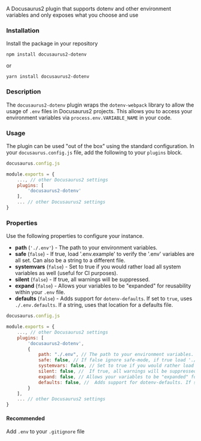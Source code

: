 A Docusaurus2 plugin that supports dotenv and other environment variables and only exposes what you choose and use

### Installation

Install the package in your repository

`npm install docusaurus2-dotenv`

or

`yarn install docusaurus2-dotenv`

### Description

The `docusaurus2-dotenv` plugin wraps the `dotenv-webpack` library to allow the usage of `.env` files in Docusaurus2 projects. This allows you to access your environment variables via `process.env.VARIABLE_NAME` in your code.

### Usage

The plugin can be used "out of the box" using the standard configuration. In your `docusaurus.config.js` file, add the following to your `plugins` block.

```javascript
docusaurus.config.js

module.exports = {
    ..., // other Docusaurus2 settings
    plugins: [
        'docusaurus2-dotenv'
    ],
    ... // other Docusaurus2 settings
}
```

### Properties

Use the following properties to configure your instance.

- **path** (`'./.env'`) - The path to your environment variables.
- **safe** (`false`) - If true, load '.env.example' to verify the '.env' variables are all set. Can also be a string to a different file.
- **systemvars** (`false`) - Set to true if you would rather load all system variables as well (useful for CI purposes).
- **silent** (`false`) - If true, all warnings will be suppressed.
- **expand** (`false`) - Allows your variables to be "expanded" for reusability within your `.env` file.
- **defaults** (`false`) - Adds support for `dotenv-defaults`. If set to `true`, uses `./.env.defaults`. If a string, uses that location for a defaults file.

```javascript
docusaurus.config.js

module.exports = {
    ..., // other Docusaurus2 settings
    plugins: [
        'docusaurus2-dotenv',
        {
            path: "./.env", // The path to your environment variables.
            safe: false, // If false ignore safe-mode, if true load './.env.example', if a string load that file as the sample
            systemvars: false, // Set to true if you would rather load all system variables as well (useful for CI purposes)
            silent: false, //  If true, all warnings will be suppressed
            expand: false, // Allows your variables to be "expanded" for reusability within your .env file
            defaults: false, //  Adds support for dotenv-defaults. If set to true, uses ./.env.defaults
        }
    ],
    ... // other Docusaurus2 settings
}
```

#### Recommended

Add `.env` to your `.gitignore` file
